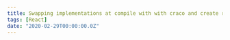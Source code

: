 ```yaml
---
title: Swapping implementations at compile with with craco and create react app
tags: [React]
date: "2020-02-29T00:00:00.0Z"
---
```

